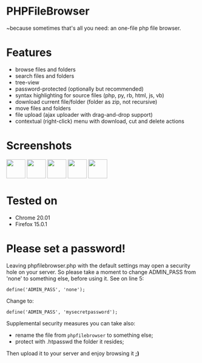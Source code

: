 PHPFileBrowser
==============

~because sometimes that's all you need: an one-file php file browser.

Features
===
* browse files and folders
* search files and folders
* tree-view
* password-protected (optionally but recommended)
* syntax highlighting for source files (php, py, rb, html, js, vb)
* download current file/folder (folder as zip, not recursive)
* move files and folders
* file upload (ajax uploader with drag-and-drop support)
* contextual (right-click) menu with download, cut and delete actions

Screenshots
===
<a href="https://raw.github.com/adrian7/phpfilebrowser/master/screenshots/phpfilebrowser-screen-1.png" target="_blank"><img src="https://raw.github.com/adrian7/phpfilebrowser/master/screenshots/phpfilebrowser-screen-1.png" width="50" /></a>
<a href="https://raw.github.com/adrian7/phpfilebrowser/master/screenshots/phpfilebrowser-screen-2.png" target="_blank"><img src="https://raw.github.com/adrian7/phpfilebrowser/master/screenshots/phpfilebrowser-screen-2.png" width="50" /></a>
<a href="https://raw.github.com/adrian7/phpfilebrowser/master/screenshots/phpfilebrowser-screen-3.png" target="_blank"><img src="https://raw.github.com/adrian7/phpfilebrowser/master/screenshots/phpfilebrowser-screen-3.png" width="50" /></a>
<a href="https://raw.github.com/adrian7/phpfilebrowser/master/screenshots/phpfilebrowser-screen-4.png" target="_blank"><img src="https://raw.github.com/adrian7/phpfilebrowser/master/screenshots/phpfilebrowser-screen-4.png" width="50" /></a>
<a href="https://raw.github.com/adrian7/phpfilebrowser/master/screenshots/phpfilebrowser-screen-5.png" target="_blank"><img src="https://raw.github.com/adrian7/phpfilebrowser/master/screenshots/phpfilebrowser-screen-5.png" width="50" /></a>



Tested on
===
* Chrome 20.01
* Firefox 15.0.1


Please set a password!
===
Leaving phpfilebrowser.php with the default settings may open a security hole on your server. 
So please take a moment to change ADMIN_PASS from 'none' to something else, before using it. 
See on line 5:
    
	define('ADMIN_PASS', 'none');

Change to:	
	
	define('ADMIN_PASS', 'mysecretpassword');
	
Supplemental security measures you can take also:  

- rename the file from `phpfilebrowser` to something else; 
- protect with .htpasswd the folder it resides;

Then upload it to your server and enjoy browsing it **;)**

    